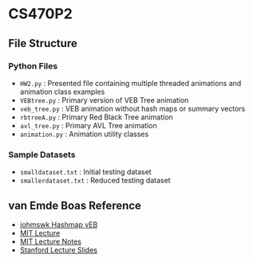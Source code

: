 # CS470P2

## File Structure
### Python Files
- `HW2.py` : Presented file containing multiple threaded animations and animation class examples
- `VEBtree.py` : Primary version of VEB Tree animation
- `veb_tree.py` : VEB animation without hash maps or summary vectors
- `rbtreeA.py` : Primary Red Black Tree animation
- `avl_tree.py` : Primary AVL Tree animation
- `animation.py` : Animation utility classes
### Sample Datasets
- `smalldataset.txt` : Initial testing dataset
- `smallerdataset.txt` : Reduced testing dataset

## van Emde Boas Reference
- [johmswk Hashmap vEB](https://github.com/jhomswk/Van_Emde_Boas_Tree)
- [MIT Lecture](https://www.youtube.com/watch?v=hmReJCupbNU)
- [MIT Lecture Notes](https://ocw.mit.edu/courses/6-046j-design-and-analysis-of-algorithms-spring-2015/49c8fa24dffce58052c90d46ac800387_MIT6_046JS15_lec04.pdf)
- [Stanford Lecture Slides](https://web.stanford.edu/class/archive/cs/cs166/cs166.1146/lectures/14/Small14.pdf)

